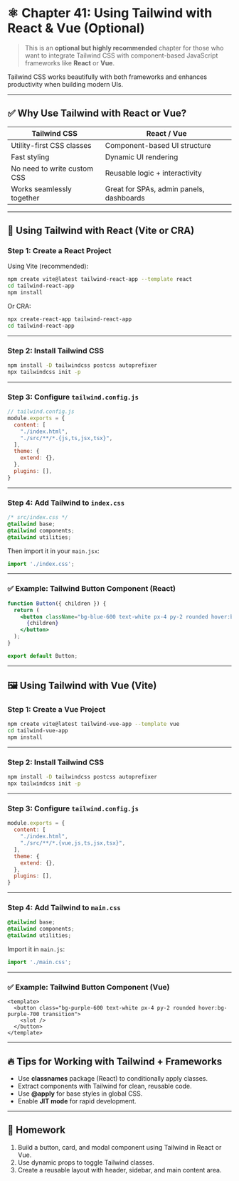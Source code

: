 # ⚛️ Chapter 41: Using Tailwind with React & Vue (Optional)

> This is an **optional but highly recommended** chapter for those who want to integrate Tailwind CSS with component-based JavaScript frameworks like **React** or **Vue**.

Tailwind CSS works beautifully with both frameworks and enhances productivity when building modern UIs.

---

## ✅ Why Use Tailwind with React or Vue?

| Tailwind CSS                | React / Vue                              |
| --------------------------- | ---------------------------------------- |
| Utility-first CSS classes   | Component-based UI structure             |
| Fast styling                | Dynamic UI rendering                     |
| No need to write custom CSS | Reusable logic + interactivity           |
| Works seamlessly together   | Great for SPAs, admin panels, dashboards |

---

## 🔧 Using Tailwind with React (Vite or CRA)

### Step 1: Create a React Project

Using Vite (recommended):

```bash
npm create vite@latest tailwind-react-app --template react
cd tailwind-react-app
npm install
```

Or CRA:

```bash
npx create-react-app tailwind-react-app
cd tailwind-react-app
```

---

### Step 2: Install Tailwind CSS

```bash
npm install -D tailwindcss postcss autoprefixer
npx tailwindcss init -p
```

---

### Step 3: Configure `tailwind.config.js`

```js
// tailwind.config.js
module.exports = {
  content: [
    "./index.html",
    "./src/**/*.{js,ts,jsx,tsx}",
  ],
  theme: {
    extend: {},
  },
  plugins: [],
}
```

---

### Step 4: Add Tailwind to `index.css`

```css
/* src/index.css */
@tailwind base;
@tailwind components;
@tailwind utilities;
```

Then import it in your `main.jsx`:

```js
import './index.css';
```

---

### ✅ Example: Tailwind Button Component (React)

```jsx
function Button({ children }) {
  return (
    <button className="bg-blue-600 text-white px-4 py-2 rounded hover:bg-blue-700 transition">
      {children}
    </button>
  );
}

export default Button;
```

---

## 🖼️ Using Tailwind with Vue (Vite)

### Step 1: Create a Vue Project

```bash
npm create vite@latest tailwind-vue-app --template vue
cd tailwind-vue-app
npm install
```

---

### Step 2: Install Tailwind CSS

```bash
npm install -D tailwindcss postcss autoprefixer
npx tailwindcss init -p
```

---

### Step 3: Configure `tailwind.config.js`

```js
module.exports = {
  content: [
    "./index.html",
    "./src/**/*.{vue,js,ts,jsx,tsx}",
  ],
  theme: {
    extend: {},
  },
  plugins: [],
}
```

---

### Step 4: Add Tailwind to `main.css`

```css
@tailwind base;
@tailwind components;
@tailwind utilities;
```

Import it in `main.js`:

```js
import './main.css';
```

---

### ✅ Example: Tailwind Button Component (Vue)

```vue
<template>
  <button class="bg-purple-600 text-white px-4 py-2 rounded hover:bg-purple-700 transition">
    <slot />
  </button>
</template>
```

---

## 🔥 Tips for Working with Tailwind + Frameworks

* Use **classnames** package (React) to conditionally apply classes.
* Extract components with Tailwind for clean, reusable code.
* Use **@apply** for base styles in global CSS.
* Enable **JIT mode** for rapid development.

---

## 🧠 Homework

1. Build a button, card, and modal component using Tailwind in React or Vue.
2. Use dynamic props to toggle Tailwind classes.
3. Create a reusable layout with header, sidebar, and main content area.


